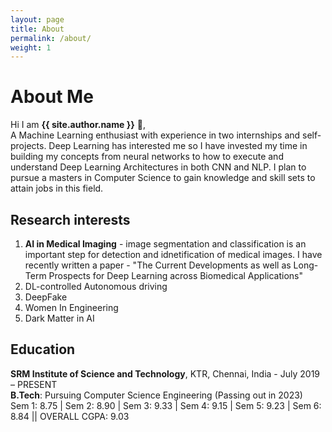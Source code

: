 ```yaml
---
layout: page
title: About
permalink: /about/
weight: 1
---
```


# **About Me**

Hi I am **{{ site.author.name }}** :wave:,<br>
A Machine Learning enthusiast with experience in two internships and self-projects. Deep Learning
has interested me so I have invested my time in building my concepts from neural networks to how
to execute and understand Deep Learning Architectures in both CNN and NLP. I plan to pursue a
masters in Computer Science to gain knowledge and skill sets to attain jobs in this field.


## Research interests

1. **AI in Medical Imaging** - image segmentation and classification is an important step for detection and idnetification of medical images. I have recently written a paper - "The Current Developments as well as Long-Term Prospects for Deep Learning across Biomedical Applications"
2. DL-controlled Autonomous driving
4. DeepFake
5. Women In Engineering
6. Dark Matter in AI


## Education

**SRM Institute of Science and Technology**, KTR, Chennai, India - July 2019 – PRESENT  
**B.Tech**: Pursuing Computer Science Engineering (Passing out in 2023)  
Sem 1: 8.75 | Sem 2: 8.90 | Sem 3: 9.33 | Sem 4: 9.15 | Sem 5: 9.23 | Sem 6: 8.84 || OVERALL CGPA: 9.03
